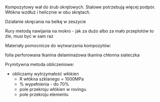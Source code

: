 Kompozytowy wał do śrub okrętowych. Stalowe potrzebują więcej podpór. Włókna wzdłuż i helicznie w obu skrętach. 

Działanie skręcania na belkę w zeszycie

Rury metodą nawijania na mokro - jak za dużo albo za mało przeplotów to źle, musi być w sam raz

Materiały pomocnicze do wytwarzania kompozytów:

folia perforowana
tkanina delaminażowa 
tkanina chłonna
siateczka

Prymitywna metoda obliczeniowe:

- obliczamy wytrzymałość włókien
	- R włókna szklanego = 1000MPa
	- % wypełnienia - do 70%
	- pole przekroju włókien w rovingu
	- pole przekroju elementu

